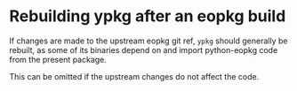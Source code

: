 # Rebuilding ypkg after an eopkg build

If changes are made to the upstream eopkg git ref, `ypkg` should generally be rebuilt, as some of its binaries depend on and import python-eopkg code from the present package.

This can be omitted if the upstream changes do not affect the code.
